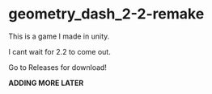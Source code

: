 # geometry_dash_2-2-remake

This is a game I made in unity.

I cant wait for 2.2 to come out.

Go to Releases for download!

**ADDING MORE LATER**
